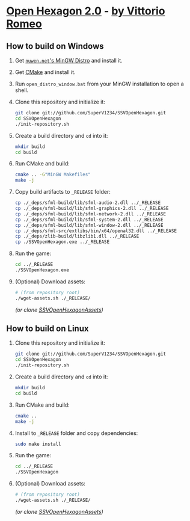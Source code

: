# [Open Hexagon 2.0](http://www.facebook.com/OpenHexagon) - [by Vittorio Romeo](http://vittorioromeo.info)

## How to build on Windows

1. Get [`nuwen.net`'s MinGW Distro](https://nuwen.net/mingw.html) and install it.

2. Get [CMake](https://cmake.org/download/) and install it.

3. Run `open_distro_window.bat` from your MinGW installation to open a shell.

4. Clone this repository and initialize it:

    ```bash
    git clone git://github.com/SuperV1234/SSVOpenHexagon.git
    cd SSVOpenHexagon
    ./init-repository.sh
    ```

5. Create a build directory and `cd` into it:

    ```bash
    mkdir build
    cd build
    ```

6. Run CMake and build:

    ```bash
    cmake .. -G"MinGW Makefiles"
    make -j
    ```

7. Copy build artifacts to `_RELEASE` folder:

    ```bash
    cp ./_deps/sfml-build/lib/sfml-audio-2.dll ../_RELEASE
    cp ./_deps/sfml-build/lib/sfml-graphics-2.dll ../_RELEASE
    cp ./_deps/sfml-build/lib/sfml-network-2.dll ../_RELEASE
    cp ./_deps/sfml-build/lib/sfml-system-2.dll ../_RELEASE
    cp ./_deps/sfml-build/lib/sfml-window-2.dll ../_RELEASE
    cp ./_deps/sfml-src/extlibs/bin/x64/openal32.dll ../_RELEASE
    cp ./_deps/zlib-build/libzlib1.dll ../_RELEASE
    cp ./SSVOpenHexagon.exe ../_RELEASE
    ```

8. Run the game:

    ```bash
    cd ../_RELEASE
    ./SSVOpenHexagon.exe
    ```

9. (Optional) Download assets:

    ```bash
    # (from repository root)
    ./wget-assets.sh ./_RELEASE/
    ```

    *(or clone [SSVOpenHexagonAssets](https://github.com/SuperV1234/SSVOpenHexagonAssets))*

## How to build on Linux

1. Clone this repository and initialize it:

    ```bash
    git clone git://github.com/SuperV1234/SSVOpenHexagon.git
    cd SSVOpenHexagon
    ./init-repository.sh
    ```

2. Create a build directory and `cd` into it:

    ```bash
    mkdir build
    cd build
    ```

3. Run CMake and build:

    ```bash
    cmake ..
    make -j
    ```
    
4. Install to `_RELEASE` folder and copy dependencies:

    ```bash
    sudo make install
    ```
    
5. Run the game:

    ```bash
    cd ../_RELEASE
    ./SSVOpenHexagon
    ```

6. (Optional) Download assets:

    ```bash
    # (from repository root)
    ./wget-assets.sh ./_RELEASE/
    ```

    *(or clone [SSVOpenHexagonAssets](https://github.com/SuperV1234/SSVOpenHexagonAssets))*

